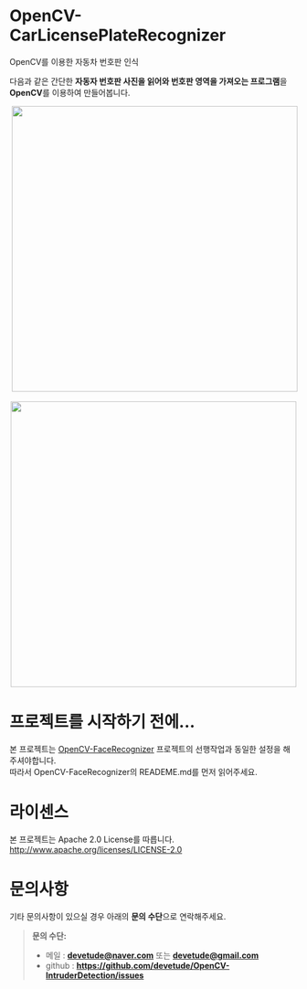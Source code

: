 # OpenCV-CarLicensePlateRecognizer
OpenCV를 이용한 자동차 번호판 인식

다음과 같은 간단한 **자동자 번호판 사진을 읽어와 번호판 영역을 가져오는 프로그램**을 **OpenCV**를 이용하여 만들어봅니다.

<p align="center">
  <img src="https://github.com/devetude/OpenCV-CarLicensePlateRecognizer/blob/master/images/test_file.png?raw=true" width="500"/>
</p>
<p align="center">
  <img src="https://github.com/devetude/OpenCV-CarLicensePlateRecognizer/blob/master/images/result.png?raw=true" width="500"/>
</p>

# 프로젝트를 시작하기 전에...
본 프로젝트는 [OpenCV-FaceRecognizer](https://github.com/devetude/OpenCV-FaceRecognizer) 프로젝트의 선행작업과 동일한 설정을 해주셔야합니다.<br>
따라서 OpenCV-FaceRecognizer의 READEME.md를 먼저 읽어주세요.

# 라이센스
본 프로젝트는 Apache 2.0 License를 따릅니다. http://www.apache.org/licenses/LICENSE-2.0

# 문의사항
기타 문의사항이 있으실 경우 아래의 **문의 수단**으로 연락해주세요.
> **문의 수단:**
> - 메일 : **devetude@naver.com** 또는 **devetude@gmail.com**
> - github : **https://github.com/devetude/OpenCV-IntruderDetection/issues**
